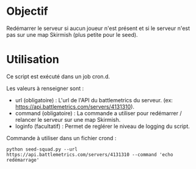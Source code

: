 # Objectif 
Redémarrer le serveur si aucun joueur n'est présent et si le serveur n'est pas sur une map Skirmish (plus petite pour le seed). 

# Utilisation 

Ce script est exécuté dans un job cron.d. 

Les valeurs à renseigner sont : 
- url (obligatoire) : L'url de l'API du battlemetrics du serveur. (ex: https://api.battlemetrics.com/servers/4131310). 
- command (obligatoire) : La commande a utiliser pour redémarrer / relancer le serveur sur une map Skirmish. 
- loginfo (facultatif) : Permet de reglérer le niveau de logging du script. 

Commande à utiliser dans un fichier crond : 

```
python seed-squad.py --url https://api.battlemetrics.com/servers/4131310 --command 'echo redémarrage'   
```
